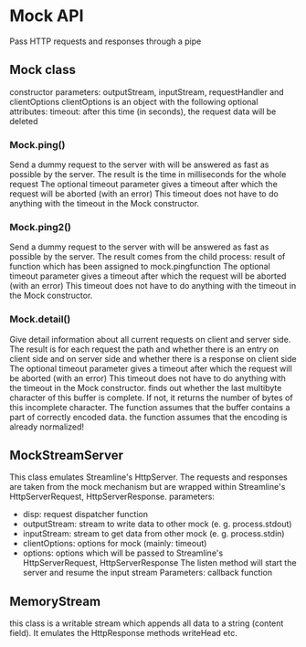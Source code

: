 # Mock API  
Pass HTTP requests and responses through a pipe
## Mock class
constructor parameters: outputStream, inputStream, requestHandler and clientOptions
clientOptions is an object with the following optional attributes: 
timeout: after this time (in seconds), the request data will be deleted
### Mock.ping()
Send a dummy request to the server with will be answered as fast as possible by the server.
The result is the time in milliseconds for the whole request
The optional timeout parameter gives a timeout after which the request will be aborted (with an error)
This timeout does not have to do anything with the timeout in the Mock constructor.
### Mock.ping2()
Send a dummy request to the server with will be answered as fast as possible by the server.
The result comes from the child process: result of function which has been assigned to mock.pingfunction
The optional timeout parameter gives a timeout after which the request will be aborted (with an error)
This timeout does not have to do anything with the timeout in the Mock constructor.
### Mock.detail()
Give detail information about all current requests on client and server side.
The result is for each request the path and whether there is an entry on client side and on server side and whether there is a response on client side
The optional timeout parameter gives a timeout after which the request will be aborted (with an error)
This timeout does not have to do anything with the timeout in the Mock constructor.
finds out whether the last multibyte character of this buffer is complete. If not, it returns the number of bytes of this 
incomplete character. The function assumes that the buffer contains a part of correctly encoded data.
the function assumes that the encoding is already normalized!
## MockStreamServer
This class emulates Streamline's HttpServer. The requests and responses are taken from the mock mechanism but are wrapped within
Streamline's HttpServerRequest, HttpServerResponse.
parameters: 
- disp: request dispatcher function
- outputStream: stream to write data to other mock (e. g. process.stdout)
- inputStream: stream to get data from other mock (e. g. process.stdin)
- clientOptions: options for mock (mainly: timeout)
- options: options which will be passed to Streamline's HttpServerRequest, HttpServerResponse
The listen method will start the server and resume the input stream
Parameters: callback function
## MemoryStream
this class is a writable stream which appends all data to a string (content field). It emulates the HttpResponse methods writeHead etc.
